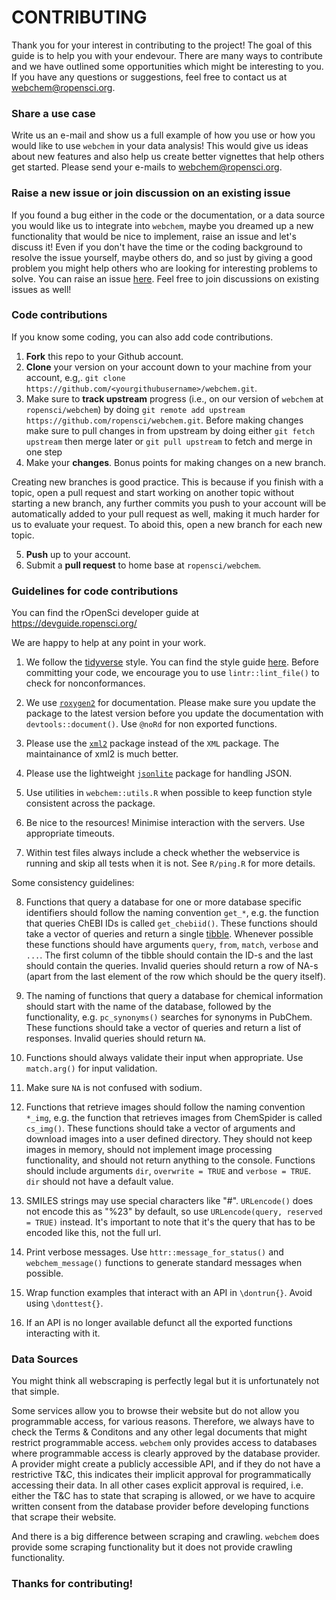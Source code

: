 # CONTRIBUTING #

Thank you for your interest in contributing to the project! The goal of this guide is to help you with your endevour. There are many ways to contribute and we have outlined some opportunities which might be interesting to you. If you have any questions or suggestions, feel free to contact us at <webchem@ropensci.org>.

### Share a use case

Write us an e-mail and show us a full example of how you use or how you would like to use `webchem` in your data analysis! This would give us ideas about new features and also help us create better vignettes that help others get started. Please send your e-mails to <webchem@ropensci.org>.

### Raise a new issue or join discussion on an existing issue

If you found a bug either in the code or the documentation, or a data source you would like us to integrate into ```webchem```, maybe you dreamed up a new functionality that would be nice to implement, raise an issue and let's discuss it! Even if you don't have the time or the coding background to resolve the issue yourself, maybe others do, and so just by giving a good problem you might help others who are looking for interesting problems to solve. You can raise an issue [here](https://github.com/ropensci/webchem/issues). Feel free to join discussions on existing issues as well!

### Code contributions

If you know some coding, you can also add code contributions.

1. **Fork** this repo to your Github account.
2. **Clone** your version on your account down to your machine from your account, e.g,. `git clone https://github.com/<yourgithubusername>/webchem.git`.
3. Make sure to **track upstream** progress (i.e., on our version of `webchem` at `ropensci/webchem`) by doing `git remote add upstream https://github.com/ropensci/webchem.git`. Before making changes make sure to pull changes in from upstream by doing either `git fetch upstream` then merge later or `git pull upstream` to fetch and merge in one step
4. Make your **changes**. Bonus points for making changes on a new branch.

Creating new branches is good practice. This is because if you finish with a topic, open a pull request and start working on another topic without starting a new branch, any further commits you push to your account will be automatically added to your pull request as well, making it much harder for us to evaluate your request. To aboid this, open a new branch for each new topic.

5. **Push** up to your account.
6. Submit a **pull request** to home base at `ropensci/webchem`.

### Guidelines for code contributions

You can find the rOpenSci developer guide at https://devguide.ropensci.org/

We are happy to help at any point in your work.

1. We follow the [tidyverse](https://tidyverse.org) style. You can find the style guide [here](https://style.tidyverse.org/). Before committing your code, we encourage you to use ```lintr::lint_file()``` to check for nonconformances.

2. We use [`roxygen2`](https://cran.r-project.org/web/packages/roxygen2/index.html) for documentation. Please make sure you update the package to the latest version before you update the documentation with `devtools::document()`. Use `@noRd` for non exported functions.

3. Please use the [`xml2`](https://cran.r-project.org/web/packages/xml2/index.html) package instead of the `XML` package. The maintainance of xml2 is much better.

4. Please use the lightweight [`jsonlite`](https://cran.r-project.org/web/packages/jsonlite/index.html) package for handling JSON.

5. Use utilities in `webchem::utils.R` when possible to keep function style consistent across the package.

6. Be nice to the resources! Minimise interaction with the servers. Use appropriate timeouts.

7. Within test files always include a check whether the webservice is running and skip all tests when it is not. See `R/ping.R` for more details.  

Some consistency guidelines:

8. Functions that query a database for one or more database specific identifiers should follow the naming convention `get_*`, e.g. the function that queries ChEBI IDs is called `get_chebiid()`. These functions should take a vector of queries and return a single [tibble](https://cran.r-project.org/web/packages/tibble/index.html). Whenever possible these functions should have arguments `query`, `from`, `match`, `verbose` and `...`. The first column of the tibble should contain the ID-s and the last should contain the queries. Invalid queries should return a row of NA-s (apart from the last element of the row which should be the query itself).

9. The naming of functions that query a database for chemical information should start with the name of the database, followed by the functionality, e.g. `pc_synonyms()` searches for synonyms in PubChem. These functions should take a vector of queries and return a list of responses. Invalid queries should return `NA`.

10. Functions should always validate their input when appropriate. Use `match.arg()` for input validation.

11. Make sure `NA` is not confused with sodium.

12. Functions that retrieve images should follow the naming convention `*_img`, e.g. the function that retrieves images from ChemSpider is called `cs_img()`. These functions should take a vector of arguments and download images into a user defined directory. They should not keep images in memory, should not implement image processing functionality, and should not return anything to the console. Functions should include arguments `dir`, `overwrite = TRUE` and `verbose = TRUE`. `dir` should not have a default value.

13. SMILES strings may use special characters like "#". `URLencode()` does not encode this as "%23" by default, so use `URLencode(query, reserved = TRUE)` instead. It's important to note that it's the query that has to be encoded like this, not the full url.

14. Print verbose messages. Use `httr::message_for_status()` and `webchem_message()` functions to generate standard messages when possible.

15. Wrap function examples that interact with an API in `\dontrun{}`. Avoid using `\donttest{}`.

16. If an API is no longer available defunct all the exported functions interacting with it.

### Data Sources

You might think all webscraping is perfectly legal but it is unfortunately not that simple.

Some services allow you to browse their website but do not allow you programmable access, for various reasons. Therefore, we always have to check the Terms & Conditons and any other legal documents that might restrict programmable access. `webchem` only provides access to databases where programmable access is clearly approved by the database provider. A provider might create a publicly accessible API, and if they do not have a restrictive T&C, this indicates their implicit approval for programmatically accessing their data. In all other cases explicit approval is required, i.e. either the T&C has to state that scraping is allowed, or we have to acquire written consent from the database provider before developing functions that scrape their website.

And there is a big difference between scraping and crawling. `webchem` does provide some scraping functionality but it does not provide crawling functionality.

### Thanks for contributing!